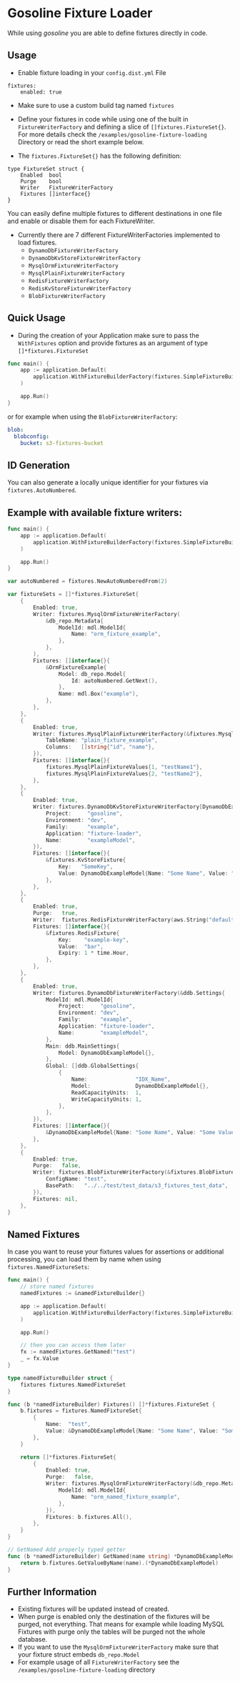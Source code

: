# Gosoline Fixture Loader
While using *gosoline* you are able to define fixtures directly in code. 
 
## Usage
* Enable fixture loading in your `config.dist.yml` File
```
fixtures:
    enabled: true
```
* Make sure to use a custom build tag named `fixtures`

* Define your fixtures in code while using one of the built in `FixtureWriterFactory` and defining a slice of `[]fixtures.FixtureSet{}`.
For more details check the `/examples/gosoline-fixture-loading` Directory or read the short example below. 

* The `fixtures.FixtureSet{}` has the following definition:
```
type FixtureSet struct {
	Enabled  bool
	Purge    bool
	Writer   FixtureWriterFactory
	Fixtures []interface{}
}
```
You can easily define multiple fixtures to different destinations in one file and enable or disable them for each FixtureWriter.

* Currently there are 7 different FixtureWriterFactories implemented to load fixtures. 
    * `DynamoDbFixtureWriterFactory`
    * `DynamoDbKvStoreFixtureWriterFactory` 
    * `MysqlOrmFixtureWriterFactory` 
    * `MysqlPlainFixtureWriterFactory`
    * `RedisFixtureWriterFactory`
    * `RedisKvStoreFixtureWriterFactory` 
    * `BlobFixtureWriterFactory` 

## Quick Usage
* During the creation of your Application make sure to pass the `WithFixtures` option and provide fixtures as an argument of type `[]*fixtures.FixtureSet`

[embedmd]:# (../../examples/fixtures/main.go /func main/ /}/)
```go
func main() {
	app := application.Default(
		application.WithFixtureBuilderFactory(fixtures.SimpleFixtureBuilderFactory(fixtureSets)),
	)

	app.Run()
}
```

or for example when using the `BlobFixtureWriterFactory`:

```yaml
blob:
  blobconfig:
    bucket: s3-fixtures-bucket
```

## ID Generation
You can also generate a locally unique identifier for your fixtures via `fixtures.AutoNumbered`.

## Example with available fixture writers:
[embedmd]:# (../../examples/fixtures/main.go /func main/ $)
```go
func main() {
	app := application.Default(
		application.WithFixtureBuilderFactory(fixtures.SimpleFixtureBuilderFactory(fixtureSets)),
	)

	app.Run()
}

var autoNumbered = fixtures.NewAutoNumberedFrom(2)

var fixtureSets = []*fixtures.FixtureSet{
	{
		Enabled: true,
		Writer: fixtures.MysqlOrmFixtureWriterFactory(
			&db_repo.Metadata{
				ModelId: mdl.ModelId{
					Name: "orm_fixture_example",
				},
			},
		),
		Fixtures: []interface{}{
			&OrmFixtureExample{
				Model: db_repo.Model{
					Id: autoNumbered.GetNext(),
				},
				Name: mdl.Box("example"),
			},
		},
	},
	{
		Enabled: true,
		Writer: fixtures.MysqlPlainFixtureWriterFactory(&fixtures.MysqlPlainMetaData{
			TableName: "plain_fixture_example",
			Columns:   []string{"id", "name"},
		}),
		Fixtures: []interface{}{
			fixtures.MysqlPlainFixtureValues{1, "testName1"},
			fixtures.MysqlPlainFixtureValues{2, "testName2"},
		},
	},
	{
		Enabled: true,
		Writer: fixtures.DynamoDbKvStoreFixtureWriterFactory[DynamoDbExampleModel](&mdl.ModelId{
			Project:     "gosoline",
			Environment: "dev",
			Family:      "example",
			Application: "fixture-loader",
			Name:        "exampleModel",
		}),
		Fixtures: []interface{}{
			&fixtures.KvStoreFixture{
				Key:   "SomeKey",
				Value: DynamoDbExampleModel{Name: "Some Name", Value: "Some Value"},
			},
		},
	},
	{
		Enabled: true,
		Purge:   true,
		Writer:  fixtures.RedisFixtureWriterFactory(aws.String("default"), aws.String(fixtures.RedisOpSet)),
		Fixtures: []interface{}{
			&fixtures.RedisFixture{
				Key:    "example-key",
				Value:  "bar",
				Expiry: 1 * time.Hour,
			},
		},
	},
	{
		Enabled: true,
		Writer: fixtures.DynamoDbFixtureWriterFactory(&ddb.Settings{
			ModelId: mdl.ModelId{
				Project:     "gosoline",
				Environment: "dev",
				Family:      "example",
				Application: "fixture-loader",
				Name:        "exampleModel",
			},
			Main: ddb.MainSettings{
				Model: DynamoDbExampleModel{},
			},
			Global: []ddb.GlobalSettings{
				{
					Name:               "IDX_Name",
					Model:              DynamoDbExampleModel{},
					ReadCapacityUnits:  1,
					WriteCapacityUnits: 1,
				},
			},
		}),
		Fixtures: []interface{}{
			&DynamoDbExampleModel{Name: "Some Name", Value: "Some Value"},
		},
	},
	{
		Enabled: true,
		Purge:   false,
		Writer: fixtures.BlobFixtureWriterFactory(&fixtures.BlobFixturesSettings{
			ConfigName: "test",
			BasePath:   "../../test/test_data/s3_fixtures_test_data",
		}),
		Fixtures: nil,
	},
}
```

## Named Fixtures
In case you want to reuse your fixtures values for assertions or additional processing, you can load them by name when using `fixtures.NamedFixtureSets`:

[embedmd]:# (../../examples/fixtures/named/main.go /func main/ $)
```go
func main() {
	// store named fixtures
	namedFixtures := &namedFixtureBuilder{}

	app := application.Default(
		application.WithFixtureBuilderFactory(fixtures.SimpleFixtureBuilderFactory(namedFixtures.Fixtures())),
	)

	app.Run()

	// then you can access them later
	fx := namedFixtures.GetNamed("test")
	_ = fx.Value
}

type namedFixtureBuilder struct {
	fixtures fixtures.NamedFixtureSet
}

func (b *namedFixtureBuilder) Fixtures() []*fixtures.FixtureSet {
	b.fixtures = fixtures.NamedFixtureSet{
		{
			Name:  "test",
			Value: &DynamoDbExampleModel{Name: "Some Name", Value: "Some Value"},
		},
	}

	return []*fixtures.FixtureSet{
		{
			Enabled: true,
			Purge:   false,
			Writer: fixtures.MysqlOrmFixtureWriterFactory(&db_repo.Metadata{
				ModelId: mdl.ModelId{
					Name: "orm_named_fixture_example",
				},
			}),
			Fixtures: b.fixtures.All(),
		},
	}
}

// GetNamed Add properly typed getter
func (b *namedFixtureBuilder) GetNamed(name string) *DynamoDbExampleModel {
	return b.fixtures.GetValueByName(name).(*DynamoDbExampleModel)
}
```

## Further Information
* Existing fixtures will be updated instead of created.
* When purge is enabled only the destination of the fixtures will be purged, not everything. That means for example while loading MySQL Fixtures with purge only the tables will be purged not the whole database.  
* If you want to use the `MysqlOrmFixtureWriterFactory` make sure that your fixture struct embeds `db_repo.Model`   
* For example usage of all `FixtureWriterFactory` see the `/examples/gosoline-fixture-loading` directory
